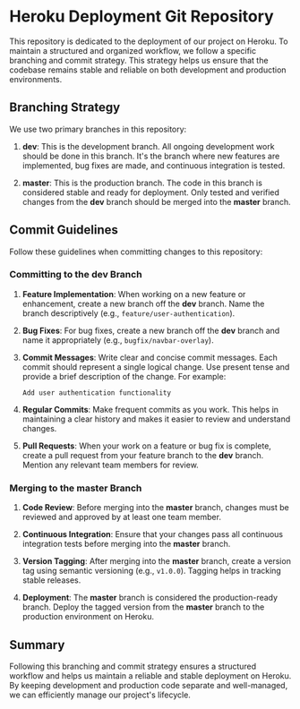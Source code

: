 # Heroku Deployment Git Repository

This repository is dedicated to the deployment of our project on Heroku. To maintain a structured and organized workflow, we follow a specific branching and commit strategy. This strategy helps us ensure that the codebase remains stable and reliable on both development and production environments.

## Branching Strategy

We use two primary branches in this repository:

1. **dev**: This is the development branch. All ongoing development work should be done in this branch. It's the branch where new features are implemented, bug fixes are made, and continuous integration is tested.

2. **master**: This is the production branch. The code in this branch is considered stable and ready for deployment. Only tested and verified changes from the **dev** branch should be merged into the **master** branch.

## Commit Guidelines

Follow these guidelines when committing changes to this repository:

### Committing to the dev Branch

1. **Feature Implementation**: When working on a new feature or enhancement, create a new branch off the **dev** branch. Name the branch descriptively (e.g., `feature/user-authentication`).

2. **Bug Fixes**: For bug fixes, create a new branch off the **dev** branch and name it appropriately (e.g., `bugfix/navbar-overlay`).

3. **Commit Messages**: Write clear and concise commit messages. Each commit should represent a single logical change. Use present tense and provide a brief description of the change. For example:
   ```
   Add user authentication functionality
   ```

4. **Regular Commits**: Make frequent commits as you work. This helps in maintaining a clear history and makes it easier to review and understand changes.

5. **Pull Requests**: When your work on a feature or bug fix is complete, create a pull request from your feature branch to the **dev** branch. Mention any relevant team members for review.

### Merging to the master Branch

1. **Code Review**: Before merging into the **master** branch, changes must be reviewed and approved by at least one team member.

2. **Continuous Integration**: Ensure that your changes pass all continuous integration tests before merging into the **master** branch.

3. **Version Tagging**: After merging into the **master** branch, create a version tag using semantic versioning (e.g., `v1.0.0`). Tagging helps in tracking stable releases.

4. **Deployment**: The **master** branch is considered the production-ready branch. Deploy the tagged version from the **master** branch to the production environment on Heroku.

## Summary

Following this branching and commit strategy ensures a structured workflow and helps us maintain a reliable and stable deployment on Heroku. By keeping development and production code separate and well-managed, we can efficiently manage our project's lifecycle.
